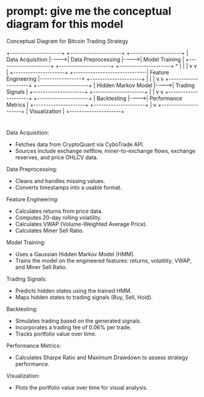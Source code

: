 # prompt: give me the conceptual diagram for this model

Conceptual Diagram for Bitcoin Trading Strategy

+---------------------+     +---------------------+     +---------------------+
| Data Acquisition     |---->| Data Preprocessing  |---->| Model Training       |
+---------------------+     +---------------------+     +---------------------+
       ^                                   |                 |
       |                                   v                 v
       |                               +---------------------+
       +------------------------------| Feature Engineering |-----------------+
                                       +---------------------+                 |
                                                  |                            |
                                                  v                            v
                                       +---------------------+     +---------------------+
                                       | Hidden Markov Model  |---->| Trading Signals     |
                                       +---------------------+     +---------------------+
                                                  |                            |
                                                  v                            v
                                       +---------------------+     +---------------------+
                                       | Backtesting          |---->| Performance Metrics |
                                       +---------------------+     +---------------------+
                                                  |
                                                  v
                                       +---------------------+
                                       | Visualization        |
                                       +---------------------+

#

Data Acquisition:
- Fetches data from CryptoQuant via CyboTrade API.
- Sources include exchange netflow, miner-to-exchange flows, exchange reserves, and price OHLCV data.

Data Preprocessing:
- Cleans and handles missing values.
- Converts timestamps into a usable format.


Feature Engineering:
- Calculates returns from price data.
- Computes 20-day rolling volatility.
- Calculates VWAP (Volume-Weighted Average Price).
- Calculates Miner Sell Ratio.

Model Training:
- Uses a Gaussian Hidden Markov Model (HMM).
- Trains the model on the engineered features: returns, volatility, VWAP, and Miner Sell Ratio.

Trading Signals:
- Predicts hidden states using the trained HMM.
- Maps hidden states to trading signals (Buy, Sell, Hold).

Backtesting:
- Simulates trading based on the generated signals.
- Incorporates a trading fee of 0.06% per trade.
- Tracks portfolio value over time.

Performance Metrics:
- Calculates Sharpe Ratio and Maximum Drawdown to assess strategy performance.

Visualization:
- Plots the portfolio value over time for visual analysis.
